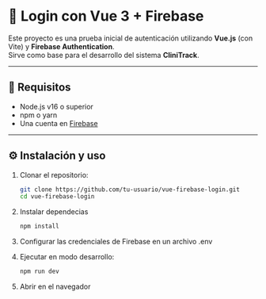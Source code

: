 # 🔐 Login con Vue 3 + Firebase

Este proyecto es una prueba inicial de autenticación utilizando **Vue.js** (con Vite) y **Firebase Authentication**.  
Sirve como base para el desarrollo del sistema **CliniTrack**.

---

## 🚀 Requisitos
- Node.js v16 o superior  
- npm o yarn  
- Una cuenta en [Firebase](https://firebase.google.com/)

---

## ⚙️ Instalación y uso
1. Clonar el repositorio:  
   ```bash
   git clone https://github.com/tu-usuario/vue-firebase-login.git
   cd vue-firebase-login
   
2. Instalar dependecias
   ```bash
   npm install
   
3. Configurar las credenciales de Firebase en un archivo .env

4. Ejecutar en modo desarrollo:
   ```bash
   npm run dev

5. Abrir en el navegador
